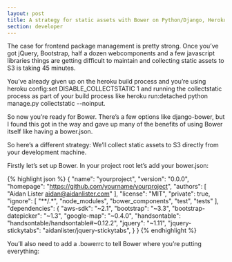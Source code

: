 ```yaml
---
layout: post
title: A strategy for static assets with Bower on Python/Django, Heroku and S3
section: developer
---
```

The case for frontend package management is pretty strong. Once you’ve got jQuery, Bootstrap, half a dozen webcomponents and a few javascript libraries things are getting difficult to maintain and collecting static assets to S3 is taking 45 minutes.

You’ve already given up on the heroku build process and you’re using heroku config:set DISABLE_COLLECTSTATIC 1 and running the collectstatic process as part of your build process like heroku run:detached python manage.py collectstatic --noinput.

So now you’re ready for Bower. There’s a few options like django-bower, but I found this got in the way and gave up many of the benefits of using Bower itself like having a bower.json.

So here’s a different strategy: We’ll collect static assets to S3 directly from your development machine.

Firstly let’s set up Bower. In your project root let’s add your bower.json:

{% highlight json %}
    {
      "name": "yourproject",
      "version": "0.0.0",
      "homepage": "https://github.com/yourname/yourproject",
      "authors": [
        "Aidan Lister <aidan@aidanlister.com>"
      ],
      "license": "MIT",
      "private": true,
      "ignore": [
        "**/.*",
        "node_modules",
        "bower_components",
        "test",
        "tests"
      ],
      "dependencies": {
        "aws-sdk": "~2.1",
        "bootstrap": "~3.3",
        "bootstrap-datepicker": "~1.3",
        "google-map": "~0.4.0",
        "handsontable": "handsontable/handsontable#~0.12.2",
        "jquery": "~1.11",
        "jquery-stickytabs": "aidanlister/jquery-stickytabs",
      }
    }
{% endhighlight %}

You’ll also need to add a .bowerrc to tell Bower where you’re putting everything:
